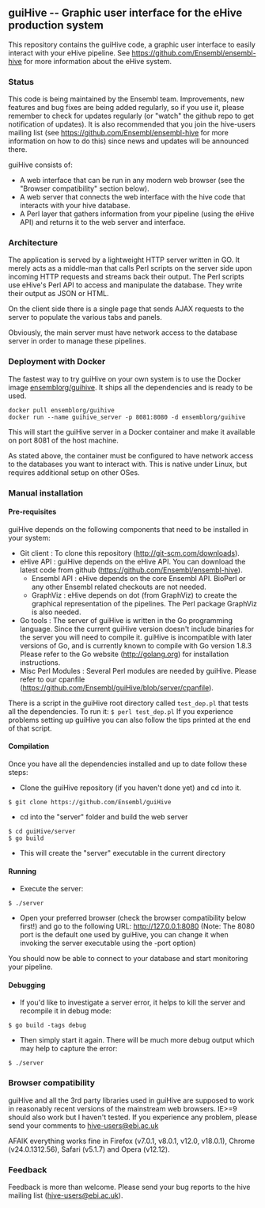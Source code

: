 ## guiHive -- Graphic user interface for the eHive production system

This repository contains the guiHive code, a graphic user interface to easily interact with your eHive pipeline.
See https://github.com/Ensembl/ensembl-hive for more information about the eHive system.

### Status

This code is being maintained by the Ensembl team. Improvements, new
features and bug fixes are being added regularly, so if you use it, please
remember to check for updates regularly (or "watch" the github repo to get
notification of updates). It is also recommended that you join the
hive-users mailing list (see https://github.com/Ensembl/ensembl-hive for
more information on how to do this) since news and updates will be
announced there.

guiHive consists of:

* A web interface that can be run in any modern web browser (see the "Browser compatibility" section below).
* A web server that connects the web interface with the hive code that interacts with your hive database.
* A Perl layer that gathers information from your pipeline (using the eHive API) and returns it to the web server and interface.

### Architecture

The application is served by a lightweight HTTP server written in GO. It
merely acts as a middle-man that calls Perl scripts on the server side upon
incoming HTTP requests and streams back their output. The Perl scripts use
eHive's Perl API to access and manipulate the database. They write their
output as JSON or HTML.

On the client side there is a single page that sends AJAX requests to the
server to populate the various tabs and panels.

Obviously, the main server must have network access to the database server
in order to manage these pipelines.

### Deployment with Docker

The fastest way to try guiHive on your own system is to use the Docker
image [ensemblorg/guihive](https://hub.docker.com/r/ensemblorg/guihive). It
ships all the dependencies and is ready to be used.

```
docker pull ensemblorg/guihive
docker run --name guihive_server -p 8081:8080 -d ensemblorg/guihive
```

This will start the guiHive server in a Docker container and make it
available on port 8081 of the host machine.

As stated above, the container must be configured to have network access to
the databases you want to interact with. This is native under Linux, but
requires additional setup on other OSes.

### Manual installation

#### Pre-requisites

guiHive depends on the following components that need to be installed in your system:

* Git client           : To clone this repository (http://git-scm.com/downloads).
* eHive API            : guiHive depends on the eHive API. You can download the latest code from github (https://github.com/Ensembl/ensembl-hive).
   * Ensembl API       : eHive depends on the core Ensembl API. BioPerl or any other Ensembl related checkouts are not needed.
   * GraphViz          : eHive depends on dot (from GraphViz) to create the graphical representation of the pipelines. The Perl package GraphViz is also needed.
* Go tools             : The server of guiHive is written in the Go programming language. Since the current guiHive version doesn't include binaries for the server you will need to compile it.
                         guiHive is incompatible with later versions of Go, and is currently known to compile with Go version 1.8.3
                         Please refer to the Go website (http://golang.org) for installation instructions.
* Misc Perl Modules    : Several Perl modules are needed by guiHive.
                         Please refer to our cpanfile (https://github.com/Ensembl/guiHive/blob/server/cpanfile).

There is a script in the guiHive root directory called `test_dep.pl` that tests all the dependencies. To run it:
``
$ perl test_dep.pl
``
If you experience problems setting up guiHive you can also follow the tips printed at the end of that script.

#### Compilation

Once you have all the dependencies installed and up to date follow these steps:

* Clone the guiHive repository (if you haven't done yet) and cd into it.
```
$ git clone https://github.com/Ensembl/guiHive
```

* cd into the "server" folder and build the web server
```
$ cd guiHive/server
$ go build
```

* This will create the "server" executable in the current directory

#### Running

* Execute the server:
```
$ ./server
```

* Open your preferred browser (check the browser compatibility below first!) and go to the following URL:
   http://127.0.0.1:8080
(Note: The 8080 port is the default one used by guiHive, you can change it when invoking the server executable using the -port option)

You should now be able to connect to your database and start monitoring your pipeline.

#### Debugging

* If you'd like to investigate a server error, it helps to kill the server and recompile it in debug mode:

```
$ go build -tags debug
```

* Then simply start it again. There will be much more debug output which may help to capture the error:
```
$ ./server
```


### Browser compatibility

guiHive and all the 3rd party libraries used in guiHive are supposed to work in reasonably recent versions of the mainstream web browsers. IE>=9 should also work but I haven't tested. If you experience any problem, please send your comments to hive-users@ebi.ac.uk

AFAIK everything works fine in Firefox (v7.0.1, v8.0.1, v12.0, v18.0.1), Chrome (v24.0.1312.56), Safari (v5.1.7) and Opera (v12.12).

### Feedback

Feedback is more than welcome.
Please send your bug reports to the hive mailing list (hive-users@ebi.ac.uk).

